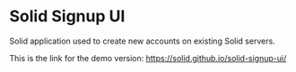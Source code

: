 # Solid Signup UI

Solid application used to create new accounts on existing Solid servers.

This is the link for the demo version: https://solid.github.io/solid-signup-ui/
